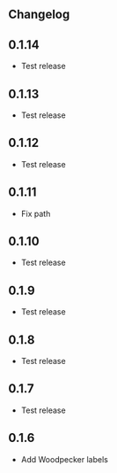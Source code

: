 ## Changelog

## 0.1.14
- Test release

## 0.1.13
- Test release

## 0.1.12
- Test release

## 0.1.11
- Fix path

## 0.1.10
- Test release

## 0.1.9
- Test release

## 0.1.8
- Test release

## 0.1.7
- Test release

## 0.1.6
- Add Woodpecker labels
